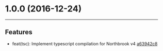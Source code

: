 # 1.0.0 (2016-12-24)
---

## Features

- feat(tsc): Implement typescript compilation for Northbrook v4 [a63942c8](https://github.com/northbrookjs/typescript/commits/a63942c8cf8dfb26871417e02c5ffba83b46ba6d)


